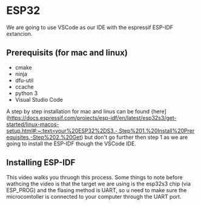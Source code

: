 # ESP32

We are going to use VSCode as our IDE with the espressif ESP-IDF extancion. 

 ## Prerequisits (for mac and linux)
 - cmake 
 - ninja 
 - dfu-util
 - ccache
 - python 3
 - Visual Studio Code

 A step by step installation for mac and linus can be found {here](https://docs.espressif.com/projects/esp-idf/en/latest/esp32s3/get-started/linux-macos-setup.html#:~:text=your%20ESP32%2DS3.-,Step%201.%20Install%20Prerequisites,-Step%202.%20Get) but don't go further then step 1 as we are going to install the ESP-IDF though the VSCode IDE.

 ## Installing ESP-IDF

 This video walks you thruogh this process. Some things to note before wathcing the video is that the target we are using is the esp32s3 chip (via ESP_PROG) and the flasing method is UART, so u need to make sure the microcomtoller is connected to your computer through the UART port.


